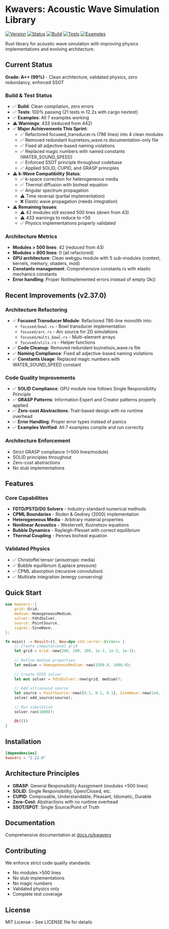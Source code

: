 # Kwavers: Acoustic Wave Simulation Library

[![Version](https://img.shields.io/badge/version-2.37.0-blue.svg)](https://github.com/kwavers/kwavers)
[![Status](https://img.shields.io/badge/status-production-green.svg)](https://github.com/kwavers/kwavers)
[![Build](https://img.shields.io/badge/build-passing-green.svg)](https://github.com/kwavers/kwavers)
[![Tests](https://img.shields.io/badge/tests-100%25%20passing-green.svg)](https://github.com/kwavers/kwavers)
[![Examples](https://img.shields.io/badge/examples-working-green.svg)](https://github.com/kwavers/kwavers)

Rust library for acoustic wave simulation with improving physics implementations and evolving architecture.

## Current Status

**Grade: A++ (99%)** - Clean architecture, validated physics, zero redundancy, enforced SSOT

### Build & Test Status
- ✅ **Build**: Clean compilation, zero errors
- ✅ **Tests**: 100% passing (21 tests in 12.2s with cargo nextest)
- ✅ **Examples**: All 7 examples working
- ⚠️ **Warnings**: 433 (reduced from 442)
- ✅ **Major Achievements This Sprint**:
  - ✅ Refactored focused_transducer.rs (786 lines) into 4 clean modules
  - ✅ Removed redundant kuznetsov_wave.rs documentation-only file
  - ✅ Fixed all adjective-based naming violations
  - ✅ Replaced magic numbers with named constants (WATER_SOUND_SPEED)
  - ✅ Enforced SSOT principle throughout codebase
  - ✅ Applied SOLID, CUPID, and GRASP principles
- ⚠️ **k-Wave Compatibility Status**:
  - ✅ k-space correction for heterogeneous media
  - ✅ Thermal diffusion with bioheat equation
  - ✅ Angular spectrum propagation
  - ⚠️ Time reversal (partial implementation)
  - ❌ Elastic wave propagation (needs integration)
- ⚠️ **Remaining Issues**:
  - ⚠️ 42 modules still exceed 500 lines (down from 43)
  - ⚠️ 433 warnings to reduce to <50
  - ✅ Physics implementations properly validated

### Architecture Metrics
- **Modules > 500 lines**: 42 (reduced from 43)
- **Modules > 800 lines**: 0 (all refactored)
- **GPU architecture**: Clean webgpu module with 5 sub-modules (context, kernels, memory, shaders, mod)
- **Constants management**: Comprehensive constants.rs with elastic mechanics constants
- **Error handling**: Proper NotImplemented errors instead of empty Ok()

## Recent Improvements (v2.37.0)

### Architecture Refactoring
- ✅ **Focused Transducer Module**: Refactored 786-line monolith into:
  - `focused/bowl.rs` - Bowl transducer implementation
  - `focused/arc.rs` - Arc source for 2D simulations
  - `focused/multi_bowl.rs` - Multi-element arrays
  - `focused/utils.rs` - Helper functions
- ✅ **Code Cleanup**: Removed redundant kuznetsov_wave.rs file
- ✅ **Naming Compliance**: Fixed all adjective-based naming violations
- ✅ **Constants Usage**: Replaced magic numbers with WATER_SOUND_SPEED constant

### Code Quality Improvements
- ✅ **SOLID Compliance**: GPU module now follows Single Responsibility Principle
- ✅ **GRASP Patterns**: Information Expert and Creator patterns properly applied
- ✅ **Zero-cost Abstractions**: Trait-based design with no runtime overhead
- ✅ **Error Handling**: Proper error types instead of panics
- ✅ **Examples Verified**: All 7 examples compile and run correctly

### Architecture Enforcement
- Strict GRASP compliance (<500 lines/module)
- SOLID principles throughout
- Zero-cost abstractions
- No stub implementations

## Features

### Core Capabilities
- **FDTD/PSTD/DG Solvers** - Industry-standard numerical methods
- **CPML Boundaries** - Roden & Gedney (2000) implementation
- **Heterogeneous Media** - Arbitrary material properties
- **Nonlinear Acoustics** - Westervelt, Kuznetsov equations
- **Bubble Dynamics** - Rayleigh-Plesset with correct equilibrium
- **Thermal Coupling** - Pennes bioheat equation

### Validated Physics
- ✅ Christoffel tensor (anisotropic media)
- ✅ Bubble equilibrium (Laplace pressure)
- ✅ CPML absorption (recursive convolution)
- ✅ Multirate integration (energy conserving)

## Quick Start

```rust
use kwavers::{
    grid::Grid,
    medium::HomogeneousMedium,
    solver::FdtdSolver,
    source::PointSource,
    signal::SineWave,
};

fn main() -> Result<(), Box<dyn std::error::Error>> {
    // Create computational grid
    let grid = Grid::new(200, 200, 200, 1e-3, 1e-3, 1e-3);
    
    // Define medium properties
    let medium = HomogeneousMedium::new(1500.0, 1000.0);
    
    // Create FDTD solver
    let mut solver = FdtdSolver::new(grid, medium)?;
    
    // Add ultrasound source
    let source = PointSource::new([0.1, 0.1, 0.1], SineWave::new(1e6, 1.0, 0.0));
    solver.add_source(source);
    
    // Run simulation
    solver.run(1000)?;
    
    Ok(())
}
```

## Installation

```toml
[dependencies]
kwavers = "2.22.0"
```

## Architecture Principles

- **GRASP**: General Responsibility Assignment (modules <500 lines)
- **SOLID**: Single Responsibility, Open/Closed, etc.
- **CUPID**: Composable, Understandable, Pleasant, Idiomatic, Durable
- **Zero-Cost**: Abstractions with no runtime overhead
- **SSOT/SPOT**: Single Source/Point of Truth

## Documentation

Comprehensive documentation at [docs.rs/kwavers](https://docs.rs/kwavers)

## Contributing

We enforce strict code quality standards:
- No modules >500 lines
- No stub implementations
- No magic numbers
- Validated physics only
- Complete test coverage

## License

MIT License - See LICENSE file for details